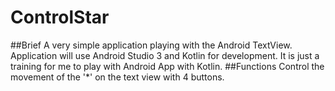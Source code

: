 # ControlStar

##Brief
A very simple application playing with the Android TextView.
Application will use Android Studio 3 and Kotlin for development.
It is just a training for me to play with Android App with Kotlin.
##Functions
Control the movement of the '*' on the text view with 4 buttons.


